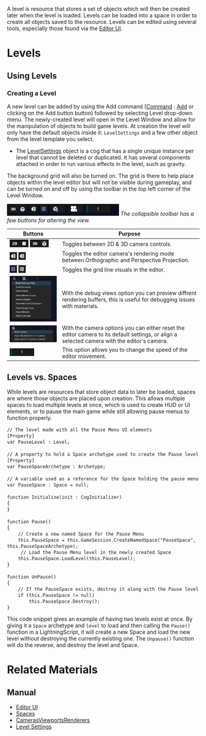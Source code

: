 A level is resource that stores a set of objects which will then be created later when the level is loaded. Levels can be loaded into a space in order to create all objects saved to the resource. Levels can be edited using several tools, especially those found via the [Editor UI](https://plasmaengine.github.io/PlasmaDocs/Manual/editor/editorui.markdown).
# Levels

## Using Levels
### Creating a Level
A new level can be added by using the Add command ([Command](https://plasmaengine.github.io/PlasmaDocs/Manual/editor/editorcommands/commands.markdown) : [Add](https://github.com/PlasmaEngine/PlasmaDocs/blob/master/code_reference/command_reference.markdown#add) or clicking on the Add button button) followed by selecting Level drop-down menu. The newly-created level will open in the Level Window and allow for the manipulation of objects to build game levels. At creation the level will only have the default objects inside it: `LevelSettings` and a few other object from the level template you select.


 - The [LevelSettings](https://plasmaengine.github.io/PlasmaDocs/Manual/architecture/objects/levelsettings.markdown) object is a cog that has a single unique instance per level that cannot be deleted or duplicated. It has several components attached in order to run various effects in the level, such as gravity.

The background grid will also be turned on. The grid is there to help place objects within the level editor but will not be visible during gameplay, and can be turned on and off by using the toolbar in the top left corner of the Level Window.



![image](https://raw.githubusercontent.com/PlasmaEngine/PlasmaDocs/master/media/levelTools.PNG) *The collapsible toolbar has a few buttons for altering the view.*



| Buttons                             | Purpose |
|-------------------------------------|---------------------------------------------|
| ![image](https://raw.githubusercontent.com/PlasmaEngine/PlasmaDocs/master/media/2DToggle.png) ![image](https://raw.githubusercontent.com/PlasmaEngine/PlasmaDocs/master/media/3DToggle.png) | Toggles between 2D & 3D camera controls.    |
| ![image](https://raw.githubusercontent.com/PlasmaEngine/PlasmaDocs/master/media/OrthographicToggle.png) ![image](https://raw.githubusercontent.com/PlasmaEngine/PlasmaDocs/master/media/PerspectiveToggle.png) | Toggles the editor camera's rendering mode between Orthographic and Perspective Projection. |
| ![image](https://raw.githubusercontent.com/PlasmaEngine/PlasmaDocs/master/media/GridOn.PNG) ![image](https://raw.githubusercontent.com/PlasmaEngine/PlasmaDocs/master/media/GridOff.PNG) | Toggles the grid line visuals in the editor. |
| ![image](https://raw.githubusercontent.com/PlasmaEngine/PlasmaDocs/master/media/DebugViews.png) | With the debug views option you can preview diffrent rendering buffers, this is useful for debugging issues with materials.  |
| ![image](https://raw.githubusercontent.com/PlasmaEngine/PlasmaDocs/master/media/CameraOptions.png)  | With the camera options you can either reset the editor camera to its default settings, or align a selected camera with the editor's camera.  |
| ![image](https://raw.githubusercontent.com/PlasmaEngine/PlasmaDocs/master/media/Speed.png)  | This option allows you to change the speed of the editor movement.  |

## Levels vs. Spaces
While levels are resources that store object data to later be loaded, spaces are where those objects are placed upon creation. This allows multiple spaces to load multiple levels at once, which is used to create HUD or UI elements, or to pause the main game while still allowing pause menus to function properly. 

```
// The level made with all the Pause Menu UI elements
[Property]
var PauseLevel : Level;

// A property to hold a Space archetype used to create the Pause level
[Property]
var PauseSpaceArchetype : Archetype;

// A variable used as a reference for the Space holding the pause menu
var PauseSpace : Space = null;

function Initialize(init : CogInitializer)
{
}

function Pause()
{
    // Create a new named Space for the Pause Menu
    this.PauseSpace = this.GameSession.CreateNamedSpace("PauseSpace", this.PauseSpaceArchetype);
     // Load the Pause Menu level in the newly created Space
    this.PauseSpace.LoadLevel(this.PauseLevel);
}

function UnPause()
{
    // If the PauseSpace exists, destroy it along with the Pause level
    if (this.PauseSpace != null)
        this.PauseSpace.Destroy();
}
```


This code snippet gives an example of having two levels exist at once. By giving it a `Space` archetype and `level` to load and then calling the `Pause()` function in a LightningScript, it will create a new Space and load the new level without destroying the currently existing one. The `Unpause()` function will do the reverse, and destroy the level and Space. 

# Related Materials
## Manual
- [Editor UI](https://plasmaengine.github.io/PlasmaDocs/Manual/editor/editorui.markdown)
- [Spaces](https://plasmaengine.github.io/PlasmaDocs/Manual/architecture/objects/spaces.markdown)
- [CamerasViewportsRenderers](https://plasmaengine.github.io/PlasmaDocs/Manual/graphics/camerasviewportsrenderers.markdown)
- [Level Settings](https://plasmaengine.github.io/PlasmaDocs/Manual/architecture/objects/levelsettings.markdown)
 

 